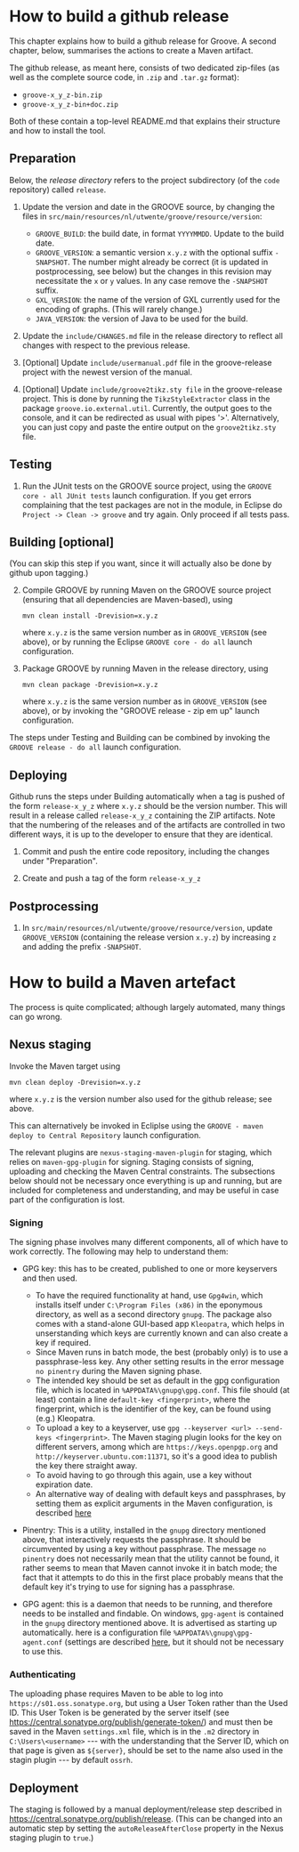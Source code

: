 # How to build a github release

This chapter explains how to build a github release for Groove. A second chapter, below, summarises the actions to create a Maven artifact.

The github release, as meant here, consists of two dedicated zip-files (as well as the complete source code, in `.zip` and `.tar.gz` format):

- `groove-x_y_z-bin.zip`
- `groove-x_y_z-bin+doc.zip`

Both of these contain a top-level README.md that explains their structure and how to install the tool.

## Preparation

Below, the _release directory_ refers to the project subdirectory (of the `code` repository) called `release`.

1. Update the version and date in the GROOVE source, by changing the files in
   `src/main/resources/nl/utwente/groove/resource/version`:

    - `GROOVE_BUILD`: the build date, in format `YYYYMMDD`. Update to the build date.
    - `GROOVE_VERSION`: a semantic version `x.y.z` with the optional suffix `-SNAPSHOT`. The number might already be correct (it is updated in postprocessing, see below) but the changes in this revision may necessitate the `x` or `y` values. In any case remove the `-SNAPSHOT` suffix.
    - `GXL_VERSION`: the name of the version of GXL currently used for the encoding of graphs. (This will rarely change.)
    - `JAVA_VERSION`: the version of Java to be used for the build.  

2. Update the `include/CHANGES.md` file in the release directory
   to reflect all changes with respect to the previous release.

3. [Optional] Update `include/usermanual.pdf` file in the groove-release project with the newest version of the manual.

4. [Optional] Update `include/groove2tikz.sty file` in the groove-release project.
   This is done by running the `TikzStyleExtractor` class in the package
   `groove.io.external.util`. Currently, the output goes to the console, and it
   can be redirected as usual with pipes '>'. Alternatively, you can just copy
   and paste the entire output on the `groove2tikz.sty` file.

## Testing

1. Run the JUnit tests on the GROOVE source project, using the
   `GROOVE core - all JUnit tests` launch configuration.
   If you get errors complaining that the test packages are not in the module,
   in Eclipse do `Project -> Clean -> groove` and try again. Only proceed if all tests pass.

## Building [optional]

(You can skip this step if you want, since it will actually also be done by github upon tagging.)

2. Compile GROOVE by running Maven on the GROOVE source project
   (ensuring that all dependencies are Maven-based), using
   
    `mvn clean install -Drevision=x.y.z`

    where `x.y.z` is the same version number as in `GROOVE_VERSION` (see above),
    or by running the Eclipse `GROOVE core - do all` launch configuration.

3. Package GROOVE by running Maven in the release directory, using

    `mvn clean package -Drevision=x.y.z`

    where `x.y.z` is the same version number as in `GROOVE_VERSION` (see above),
    or by invoking the "GROOVE release - zip em up" launch configuration.

The steps under Testing and Building can be combined by invoking the `GROOVE release - do all`
launch configuration.

## Deploying

Github runs the steps under Building automatically when a tag is pushed of the form `release-x_y_z`
where `x.y.z` should be the version number. This will result in a release called `release-x_y_z`
containing the ZIP artifacts. Note that the numbering of the releases and of the artifacts are controlled
in two different ways, it is up to the developer to ensure that they are identical.

1. Commit and push the entire code repository, including the changes under "Preparation".

2. Create and push a tag of the form `release-x_y_z`

## Postprocessing

1. In `src/main/resources/nl/utwente/groove/resource/version`, update `GROOVE_VERSION`
   (containing the release version `x.y.z`) by increasing `z` and adding the prefix `-SNAPSHOT`.

# How to build a Maven artefact

The process is quite complicated; although largely automated, many things can go wrong.

## Nexus staging

Invoke the Maven target using

`mvn clean deploy -Drevision=x.y.z`

where `x.y.z` is the version number also used for the github release; see above.

This can alternatively be invoked in Ecliplse using the `GROOVE - maven deploy to Central Repository` launch configuration.

The relevant plugins are `nexus-staging-maven-plugin` for staging, which relies on `maven-gpg-plugin` for signing. Staging consists of signing, uploading and checking the Maven Central constraints. The subsections below should not be necessary once everything is up and running, but are included for completeness and understanding, and may be useful in case part of the configuration is lost.


### Signing

The signing phase involves many different components, all of which have to work correctly. The following may help to understand them:

- GPG key: this has to be created, published to one or more keyservers and then used.
    * To have the required functionality at hand, use `Gpg4win`, which installs itself under `C:\Program Files (x86)` in the eponymous directory, as well as a second directory `gnupg`. The package also comes with a stand-alone GUI-based app `Kleopatra`, which helps in unserstanding which keys are currently known and can also create a key if required.
    * Since Maven runs in batch mode, the best (probably only) is to use a passphrase-less key. Any other setting results in the error message `no pinentry` during the Maven signing phase.
    * The intended key should be set as default in the gpg configuration file, which is located in `%APPDATA%\gnupg\gpg.conf`. This file should (at least) contain a line `default-key <fingerprint>`, where the fingerprint, which is the identifier of the key, can be found using (e.g.) Kleopatra.
    * To upload a key to a keyserver, use `gpg --keyserver <url> --send-keys <fingerprint>`. The Maven staging plugin looks for the key on different servers, among which are `https://keys.openpgp.org` and `http://keyserver.ubuntu.com:11371`, so it's a good idea to publish the key there straight away.
    * To avoid having to go through this again, use a key without expiration date.
    * An alternative way of dealing with default keys and passphrases, by setting them as explicit arguments in the Maven configuration, is described [here](https://central.sonatype.org/publish/publish-maven/#gpg-signed-components)

- Pinentry: This is a utility, installed in the `gnupg` directory mentioned above, that interactively requests the passphrase. It should be circumvented by using a key without passphrase. The message `no pinentry` does not necessarily mean that the utility cannot be found, it rather seems to mean that Maven cannot invoke it in batch mode; the fact that it attempts to do this in the first place probably means that the default key it's trying to use for signing has a passphrase.

- GPG agent: this is a daemon that needs to be running, and therefore needs to be installed and findable. On windows, `gpg-agent` is contained in the `gnupg` directory mentioned above. It is advertised as starting up automatically. here is a configuration file `%APPDATA%\gnupg\gpg-agent.conf` (settings are described [here](https://www.gnupg.org/(it)/documentation/manuals/gnupg/Agent-Options.html), but it should not be necessary to use this.

### Authenticating

The uploading phase requires Maven to be able to log into `https://s01.oss.sonatype.org`, but using a User Token rather than the Used ID. This User Token is be generated by the server itself (see <https://central.sonatype.org/publish/generate-token/>) and must then be saved in the Maven `settings.xml` file, which is in the `.m2` directory in `C:\Users\<username>` --- with the understanding that the Server ID, which on that page is given as `${server}`, should be set to the name also used in the stagin plugin --- by default `ossrh`.

## Deployment

The staging is followed by a manual deployment/release step described in <https://central.sonatype.org/publish/release>. (This can be changed into an automatic step by setting the `autoReleaseAfterClose` property in the Nexus staging plugin to `true`.)

